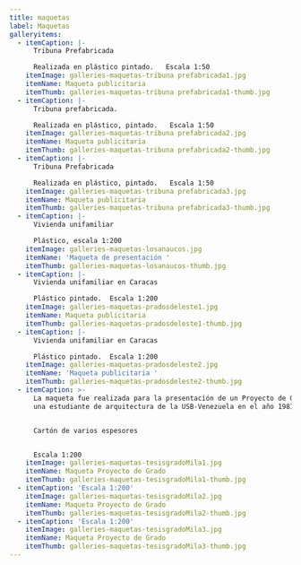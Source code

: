 ```yaml
---
title: maquetas
label: Maquetas
galleryitems:
  - itemCaption: |-
      Tribuna Prefabricada

      Realizada en plástico pintado.   Escala 1:50
    itemImage: galleries-maquetas-tribuna prefabricada1.jpg
    itemName: Maqueta publicitaria
    itemThumb: galleries-maquetas-tribuna prefabricada1-thumb.jpg
  - itemCaption: |-
      Tribuna prefabricada.

      Realizada en plástico, pintado.   Escala 1:50
    itemImage: galleries-maquetas-tribuna prefabricada2.jpg
    itemName: Maqueta publicitaria
    itemThumb: galleries-maquetas-tribuna prefabricada2-thumb.jpg
  - itemCaption: |-
      Tribuna Prefabricada

      Realizada en plástico, pintado.   Escala 1:50
    itemImage: galleries-maquetas-tribuna prefabricada3.jpg
    itemName: Maqueta publicitaria
    itemThumb: galleries-maquetas-tribuna prefabricada3-thumb.jpg
  - itemCaption: |-
      Vivienda unifamiliar 

      Plástico, escala 1:200
    itemImage: galleries-maquetas-losanaucos.jpg
    itemName: 'Maqueta de presentación '
    itemThumb: galleries-maquetas-losanaucos-thumb.jpg
  - itemCaption: |-
      Vivienda unifamiliar en Caracas

      Plástico pintado.  Escala 1:200
    itemImage: galleries-maquetas-pradosdeleste1.jpg
    itemName: Maqueta publicitaria
    itemThumb: galleries-maquetas-pradosdeleste1-thumb.jpg
  - itemCaption: |-
      Vivienda unifamiliar en Caracas

      Plástico pintado.  Escala 1:200
    itemImage: galleries-maquetas-pradosdeleste2.jpg
    itemName: 'Maqueta publicitaria '
    itemThumb: galleries-maquetas-pradosdeleste2-thumb.jpg
  - itemCaption: >-
      La maqueta fue realizada para la presentación de un Proyecto de Grado de
      una estudiante de arquitectura de la USB-Venezuela en el año 1981


      Cartón de varios espesores


      Escala 1:200
    itemImage: galleries-maquetas-tesisgradoMila1.jpg
    itemName: Maqueta Proyecto de Grado
    itemThumb: galleries-maquetas-tesisgradoMila1-thumb.jpg
  - itemCaption: 'Escala 1:200'
    itemImage: galleries-maquetas-tesisgradoMila2.jpg
    itemName: Maqueta Proyecto de Grado
    itemThumb: galleries-maquetas-tesisgradoMila2-thumb.jpg
  - itemCaption: 'Escala 1:200'
    itemImage: galleries-maquetas-tesisgradoMila3.jpg
    itemName: Maqueta Proyecto de Grado
    itemThumb: galleries-maquetas-tesisgradoMila3-thumb.jpg
---
```


